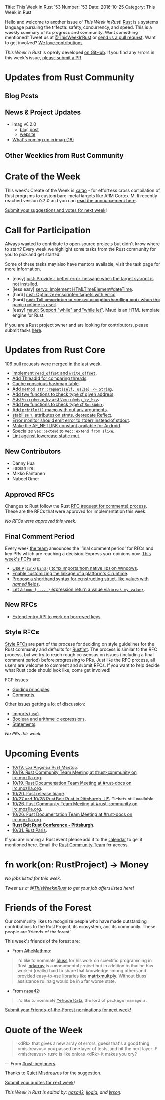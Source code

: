 Title: This Week in Rust 153
Number: 153
Date: 2016-10-25
Category: This Week in Rust

Hello and welcome to another issue of *This Week in Rust*!
[Rust](http://rust-lang.org) is a systems language pursuing the trifecta: safety, concurrency, and speed.
This is a weekly summary of its progress and community.
Want something mentioned? Tweet us at [@ThisWeekInRust](https://twitter.com/ThisWeekInRust) or [send us a pull request](https://github.com/cmr/this-week-in-rust).
Want to get involved? [We love contributions](https://github.com/rust-lang/rust/blob/master/CONTRIBUTING.md).

*This Week in Rust* is openly developed [on GitHub](https://github.com/cmr/this-week-in-rust).
If you find any errors in this week's issue, [please submit a PR](https://github.com/cmr/this-week-in-rust/pulls).

# Updates from Rust Community

## Blog Posts

## News & Project Updates

* imag v0.2.0
  * [blog post](http://beyermatthias.de/blog/2016/10/23/imag-0-2-0/)
  * [website](http://imag-pim.org/releases/)
* [What's coming up in imag (18)](http://beyermatthias.de/blog/2016/10/21/what-s-coming-up-in-imag-18/)

## Other Weeklies from Rust Community

# Crate of the Week

This week's Create of the Week is [xargo](https://github.com/japaric/xargo) - for effortless cross compilation of Rust programs to custom bare-metal targets like ARM Cortex-M. It recently reached version 0.2.0 and you can [read the announcement here](https://users.rust-lang.org/t/xargo-v0-2-0-effortless-cross-compilation-to-custom-bare-metal-targets/7679).

[Submit your suggestions and votes for next week][submit_crate]!

[submit_crate]: https://users.rust-lang.org/t/crate-of-the-week/2704

# Call for Participation

Always wanted to contribute to open-source projects but didn't know where to start?
Every week we highlight some tasks from the Rust community for you to pick and get started!

Some of these tasks may also have mentors available, visit the task page for more information.

* [easy] [rust: Provide a better error message when the target sysroot is not installed](https://github.com/rust-lang/rust/issues/37131).
* [less easy] [servo: Implement HTMLTimeElement#dateTime](https://github.com/servo/servo/issues/12967).
* [hard] [rust: Optimize emscripten targets with emcc](https://github.com/rust-lang/rust/issues/36899).
* [hard] [rust: Tell emscripten to remove exception handling code when the panic runtime is used](https://github.com/rust-lang/rust/issues/36900).
* [easy] [maud: Support "while" and "while let"](https://github.com/lfairy/maud/issues/51). Maud is an HTML template engine for Rust.

If you are a Rust project owner and are looking for contributors, please submit tasks [here][guidelines].

[guidelines]: https://users.rust-lang.org/t/twir-call-for-participation/4821

# Updates from Rust Core

106 pull requests were [merged in the last week][merged].

[merged]: https://github.com/issues?q=is%3Apr+org%3Arust-lang+is%3Amerged+merged%3A2016-10-10..2016-10-17

* [Implement `read_offset` and `write_offset`](https://github.com/rust-lang/rust/pull/35704).
* [Add ThreadId for comparing threads](https://github.com/rust-lang/rust/pull/36341).
* [Cache conscious hashmap table](https://github.com/rust-lang/rust/pull/36692).
* [Add `method str::repeat(self, usize) -> String`](https://github.com/rust-lang/rust/pull/36699).
* [Add two functions to check type of given address](https://github.com/rust-lang/rust/pull/36707).
* [Add `Vec::dedup_by` and `Vec::dedup_by_key`](https://github.com/rust-lang/rust/pull/36743).
* [Add two functions to check type of `SockAddr`](https://github.com/rust-lang/rust/pull/36762).
* [Add `println!()` macro with out any arguments](https://github.com/rust-lang/rust/pull/36825).
* [stabilise `?`, attributes on stmts, deprecate Reflect](https://github.com/rust-lang/rust/pull/36995).
* [Error monitor should emit error to stderr instead of stdout](https://github.com/rust-lang/rust/pull/37066).
* [Make the AF_NETLINK constant available for Android](https://github.com/rust-lang/libc/pull/424).
* [Specialize `Vec::extend` to `Vec::extend_from_slice`](https://github.com/rust-lang/rust/pull/37094).
* [Lint against lowercase static mut](https://github.com/rust-lang/rust/pull/37162).

## New Contributors

* Danny Hua
* Fabian Frei
* Mikko Rantanen
* Nabeel Omer

## Approved RFCs

Changes to Rust follow the Rust [RFC (request for comments)
process](https://github.com/rust-lang/rfcs#rust-rfcs). These
are the RFCs that were approved for implementation this week:

*No RFCs were approved this week.*

## Final Comment Period

Every week [the team](https://www.rust-lang.org/team.html) announces the
'final comment period' for RFCs and key PRs which are reaching a
decision. Express your opinions now. [This week's FCPs][fcp] are:

[fcp]: https://github.com/rust-lang/rfcs/labels/final-comment-period

* [Use `#[link(kind)]` to fix imports from native libs on Windows](https://github.com/rust-lang/rfcs/pull/1717).
* [Enable customizing the linkage of a platform's C runtime](https://github.com/rust-lang/rfcs/pull/1721).
* [Propose a shorthand syntax for constructing struct-like values with _named_ fields](https://github.com/rust-lang/rfcs/pull/1682).
* [Let a `loop { ... }` expression return a value via `break my_value;`](https://github.com/rust-lang/rfcs/pull/1624).

## New RFCs

* [Extend entry API to work on borrowed keys](https://github.com/rust-lang/rfcs/pull/1769).

## Style RFCs

[Style RFCs](https://github.com/rust-lang-nursery/fmt-rfcs) are part of the process for deciding on style guidelines for the Rust community and defaults for [Rustfmt](https://github.com/rust-lang-nursery/rustfmt). The process is similar to the RFC process, but we try to reach rough consensus on issues (including a final comment period) before progressing to PRs. Just like the RFC process, all users are welcome to comment and submit RFCs. If you want to help decide what Rust code should look like, come get involved!

FCP issues:

* [Guiding principles](https://github.com/rust-lang-nursery/fmt-rfcs/issues/4).
* [Comments](https://github.com/rust-lang-nursery/fmt-rfcs/issues/17).

Other issues getting a lot of discussion:

* [Imports (`use`)](https://github.com/rust-lang-nursery/fmt-rfcs/issues/24).
* [Boolean and arithmetic expressions](https://github.com/rust-lang-nursery/fmt-rfcs/issues/18).
* [Statements](https://github.com/rust-lang-nursery/fmt-rfcs/issues/11).

_No PRs this week._

# Upcoming Events

* [10/19. Los Angeles Rust Meetup](https://www.meetup.com/Rust-Los-Angeles/events/234140744/).
* [10/19. Rust Community Team Meeting at #rust-community on irc.mozilla.org](https://chat.mibbit.com/?server=irc.mozilla.org&channel=%23rust-community).
* [10/19. Rust Documentation Team Meeting at #rust-docs on irc.mozilla.org](https://chat.mibbit.com/?server=irc.mozilla.org&channel=%23rust-docs).
* [10/20. Rust release triage](https://internals.rust-lang.org/t/release-cycle-triage-proposal/3544).
* [10/27 and 10/28 Rust Belt Rust in Pittsburgh, US](http://www.rust-belt-rust.com/). Tickets still available.
* [10/26. Rust Community Team Meeting at #rust-community on irc.mozilla.org](https://chat.mibbit.com/?server=irc.mozilla.org&channel=%23rust-community).
* [10/26. Rust Documentation Team Meeting at #rust-docs on irc.mozilla.org](https://chat.mibbit.com/?server=irc.mozilla.org&channel=%23rust-docs).
* **[Rust Belt Rust Conference - Pittsburgh](http://www.rust-belt-rust.com/)**.
* [10/31. Rust Paris](https://www.meetup.com/Rust-Paris/events/234528214/).

If you are running a Rust event please add it to the [calendar] to get
it mentioned here. Email the [Rust Community Team][community] for access.

[calendar]: https://www.google.com/calendar/embed?src=apd9vmbc22egenmtu5l6c5jbfc%40group.calendar.google.com
[community]: mailto:community-team@rust-lang.org

# fn work(on: RustProject) -> Money

*No jobs listed for this week.*

*Tweet us at [@ThisWeekInRust](https://twitter.com/ThisWeekInRust) to get your job offers listed here!*

# Friends of the Forest

Our community likes to recognize people who have made outstanding contributions
to the Rust Project, its ecosystem, and its community. These people are
'friends of the forest'.

This week's friends of the forest are:

* From [AtheMathmo]:

> I'd like to nominate [bluss] for his work on scientific programming in Rust.
> [ndarray] is a monumental project but in addition to that he has worked
> (really) hard to share that knowledge among others and provided easy-to-use
> libraries like [matrixmultiply]. Without bluss' assistance rulinalg would be
> in a far worse state.

* From [nasa42]:

> I'd like to nominate [Yehuda Katz], the lord of package managers.

[AtheMathmo]: https://users.rust-lang.org/t/twir-friends-of-the-forest/7295/9
[bluss]: https://github.com/bluss
[ndarray]: https://github.com/bluss/rust-ndarray
[matrixmultiply]: https://github.com/bluss/matrixmultiply
[nasa42]: https://www.reddit.com/r/rust/comments/576h2q/this_week_in_rust_151/d8pca3k
[Yehuda Katz]: https://github.com/wycats

[Submit your Friends-of-the-Forest nominations for next week][foft]!

[foft]: https://users.rust-lang.org/t/twir-friends-of-the-forest/7295

# Quote of the Week

> <dRk\> that gives a new array of errors, guess that's a good thing
> <misdreavus\> you passed one layer of tests, and hit the next layer :P
> <misdreavus\> rustc is like onions
> <dRk\> it makes you cry?


— From [#rust-beginners](https://chat.mibbit.com/?server=irc.mozilla.org&channel=%23rust-beginners).

Thanks to [Quiet Misdreavus](https://users.rust-lang.org/users/quietmisdreavus) for the suggestion.

[Submit your quotes for next week][submit]!

[submit]: http://users.rust-lang.org/t/twir-quote-of-the-week/328

*This Week in Rust is edited by: [nasa42](https://github.com/nasa42), [llogiq](https://github.com/llogiq), and [brson](https://github.com/brson).*
